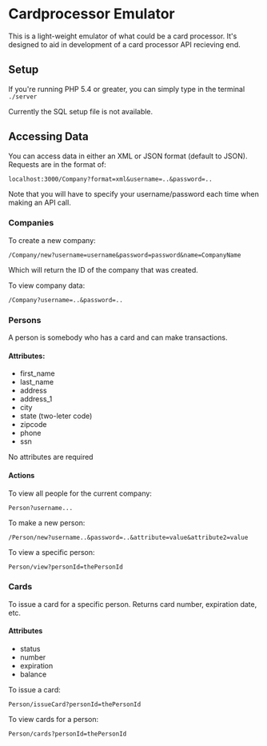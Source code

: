 Cardprocessor Emulator
======================

This is a light-weight emulator of what could be a card processor. It's designed to aid in development of a card processor API recieving end.

## Setup
If you're running PHP 5.4 or greater, you can simply type in the terminal `./server`

Currently the SQL setup file is not available.

## Accessing Data
You can access data in either an XML or JSON format (default to JSON). Requests are in the format of:

`localhost:3000/Company?format=xml&username=..&password=..`

Note that you will have to specify your username/password each time when making an API call.

### Companies
To create a new company:

`/Company/new?username=username&password=password&name=CompanyName`

Which will return the ID of the company that was created.

To view company data:

`/Company?username=..&password=..`

### Persons
A person is somebody who has a card and can make transactions.

#### Attributes:
* first_name
* last_name
* address
* address_1
* city
* state (two-leter code)
* zipcode
* phone
* ssn

No attributes are required


#### Actions

To view all people for the current company:

`Person?username...`

To make a new person:

`/Person/new?username..&password=..&attribute=value&attribute2=value`

To view a specific person:

`Person/view?personId=thePersonId`

### Cards
To issue a card for a specific person. Returns card number, expiration date, etc.

#### Attributes
* status
* number
* expiration
* balance

To issue a card:

`Person/issueCard?personId=thePersonId`

To view cards for a person:

`Person/cards?personId=thePersonId`

